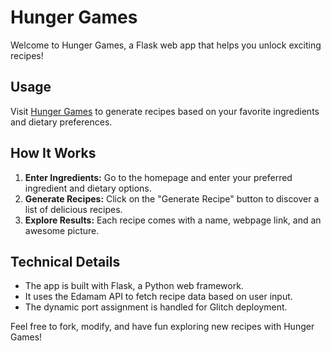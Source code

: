 # Hunger Games

Welcome to Hunger Games, a Flask web app that helps you unlock exciting recipes!

## Usage

Visit [Hunger Games](https://hungergames101.glitch.me/) to generate recipes based on your favorite ingredients and dietary preferences.

## How It Works

1. **Enter Ingredients:** Go to the homepage and enter your preferred ingredient and dietary options.
2. **Generate Recipes:** Click on the "Generate Recipe" button to discover a list of delicious recipes.
3. **Explore Results:** Each recipe comes with a name, webpage link, and an awesome picture.

## Technical Details

- The app is built with Flask, a Python web framework.
- It uses the Edamam API to fetch recipe data based on user input.
- The dynamic port assignment is handled for Glitch deployment.

Feel free to fork, modify, and have fun exploring new recipes with Hunger Games!
